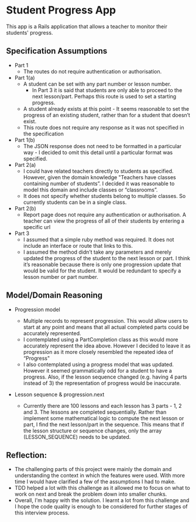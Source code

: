 # Student Progress App

This app is a Rails application that allows a teacher to monitor their students' progress.

## Specification Assumptions

* Part 1
  * The routes do not require authentication or authorisation.
* Part 1(a)
  * A student can be set with any part number or lesson number.
    * In Part 3 it is said that students are only able to proceed to the next lesson/part. Perhaps this route is used to set a starting progress.
  * A student already exists at this point - It seems reasonable to set the progress of an existing student, rather than for a student that doesn’t exist.
  * This route does not require any response as it was not specified in the specification
* Part 1(b)
  * The JSON response does not need to be formatted in a particular way - I decided to omit this detail until a particular format was specified.
* Part 2(a)
  * I could have related teachers directly to students as specified. However, given the domain knowledge "Teachers have classes containing number of students”. I decided it was reasonable to model this domain and include classes or “classrooms”.
  * It does not specify whether students belong to multiple classes. So currently students can be in a single class.
* Part 2(b)
  * Report page does not require any authentication or authorisation. A teacher can view the progress of all of their students by entering a specific url
* Part 3
  * I assumed that a simple ruby method was required. It does not include an interface or route that links to this.
  * I assumed the method didn’t take any parameters and merely updated the progress of the student to the next lesson or part. I think it’s reasonable because there is only one progression update that would be valid for the student. It would be redundant to specify a lesson number or part number.

## Model/Domain Reasoning

* Progression model
  * Multiple records to represent progression. This would allow users to start at any point and means that all actual completed parts could be accurately represented.
  * I contemplated using a PartCompletion class as this would more accurately represent the idea above. However I decided to leave it as progression as it more closely resembled the repeated idea of “Progress"
  * I also contemplated using a progress model that was updated. However it seemed grammatically odd for a student to have a progress. Also, if the lesson sequence changed (e.g. having 4 parts instead of 3) the representation of progress would be inaccurate.

* Lesson sequence & progression.next
  * Currently there are 100 lessons and each lesson has 3 parts - 1, 2 and 3. The lessons are completed sequentially. Rather than implement some mathematical logic to compute the next lesson or part, I find the next lesson/part in the sequence. This means that if the lesson structure or sequence changes, only the array (LESSON_SEQUENCE) needs to be updated.


## Reflection:

* The challenging parts of this project were mainly the domain and understanding the context in which the features were used. With more time I would have clarified a few of the assumptions I had to make.
* TDD helped a lot with this challenge as it allowed me to focus on what to work on next and break the problem down into smaller chunks.
* Overall, I'm happy with the solution. I learnt a lot from this challenge and I hope the code quality is enough to be considered for further stages of this interview process.
